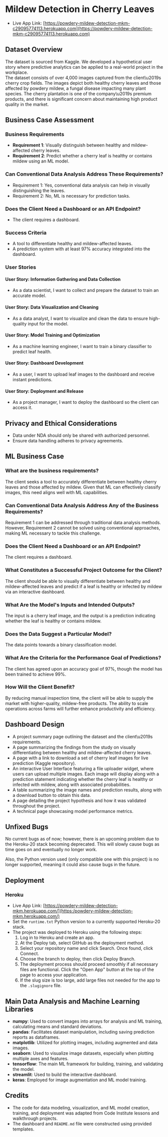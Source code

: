 # Mildew Detection in Cherry Leaves

- Live App Link: [https://powdery-mildew-detection-mkm-c29095774113.herokuapp.com](https://powdery-mildew-detection-mkm-c29095774113.herokuapp.com)

## Dataset Overview  
The dataset is sourced from Kaggle. We developed a hypothetical user story where predictive analytics can be applied to a real-world project in the workplace.  
The dataset consists of over 4,000 images captured from the client\u2019s cherry crop fields. The images depict both healthy cherry leaves and those affected by powdery mildew, a fungal disease impacting many plant species. The cherry plantation is one of the company\u2019s premium products, and there is significant concern about maintaining high product quality in the market.

## Business Case Assessment

### Business Requirements
- **Requirement 1**: Visually distinguish between healthy and mildew-affected cherry leaves.
- **Requirement 2**: Predict whether a cherry leaf is healthy or contains mildew using an ML model.

### Can Conventional Data Analysis Address These Requirements?
- Requirement 1: Yes, conventional data analysis can help in visually distinguishing the leaves.
- Requirement 2: No, ML is necessary for prediction tasks.

### Does the Client Need a Dashboard or an API Endpoint?
- The client requires a dashboard.

### Success Criteria
- A tool to differentiate healthy and mildew-affected leaves.
- A prediction system with at least 97% accuracy integrated into the dashboard.

### User Stories

#### User Story: Information Gathering and Data Collection
- As a data scientist, I want to collect and prepare the dataset to train an accurate model.

#### User Story: Data Visualization and Cleaning
- As a data analyst, I want to visualize and clean the data to ensure high-quality input for the model.

#### User Story: Model Training and Optimization
- As a machine learning engineer, I want to train a binary classifier to predict leaf health.

#### User Story: Dashboard Development
- As a user, I want to upload leaf images to the dashboard and receive instant predictions.

#### User Story: Deployment and Release
- As a project manager, I want to deploy the dashboard so the client can access it.

## Privacy and Ethical Considerations
- Data under NDA should only be shared with authorized personnel.
- Ensure data handling adheres to privacy agreements.

## ML Business Case

### What are the business requirements?  
The client seeks a tool to accurately differentiate between healthy cherry leaves and those affected by mildew. Given that ML can effectively classify images, this need aligns well with ML capabilities.

### Can Conventional Data Analysis Address Any of the Business Requirements?  
Requirement 1 can be addressed through traditional data analysis methods. However, Requirement 2 cannot be solved using conventional approaches, making ML necessary to tackle this challenge.

### Does the Client Need a Dashboard or an API Endpoint?  
The client requires a dashboard.

### What Constitutes a Successful Project Outcome for the Client?  
The client should be able to visually differentiate between healthy and mildew-affected leaves and predict if a leaf is healthy or infected by mildew via an interactive dashboard.

### What Are the Model's Inputs and Intended Outputs?  
The input is a cherry leaf image, and the output is a prediction indicating whether the leaf is healthy or contains mildew.

### Does the Data Suggest a Particular Model?  
The data points towards a binary classification model.

### What Are the Criteria for the Performance Goal of Predictions?  
The client has agreed upon an accuracy goal of 97%, though the model has been trained to achieve 99%.

### How Will the Client Benefit?  
By reducing manual inspection time, the client will be able to supply the market with higher-quality, mildew-free products. The ability to scale operations across farms will further enhance productivity and efficiency.

## Dashboard Design  
- A project summary page outlining the dataset and the client\u2019s requirements.  
- A page summarizing the findings from the study on visually differentiating between healthy and mildew-affected cherry leaves.  
- A page with a link to download a set of cherry leaf images for live prediction (Kaggle repository).  
- An interactive User Interface featuring a file uploader widget, where users can upload multiple images. Each image will display along with a prediction statement indicating whether the cherry leaf is healthy or infected with mildew, along with associated probabilities.  
- A table summarizing the image names and prediction results, along with a download button to obtain this data.  
- A page detailing the project hypothesis and how it was validated throughout the project.  
- A technical page showcasing model performance metrics.

## Unfixed Bugs  
No current bugs as of now; however, there is an upcoming problem due to the Heroku-20 stack becoming deprecated. This will slowly cause bugs as time goes on and eventually no longer work.

Also, the Python version used (only compatible one with this project) is no longer supported, meaning it could also cause bugs in the future.

## Deployment  

### Heroku  
- Live App Link: [https://powdery-mildew-detection-mkm.herokuapp.com/](https:/powdery-mildew-detection-mkm.herokuapp.com/)  
- Set the `runtime.txt` Python version to a currently supported Heroku-20 stack.  
- The project was deployed to Heroku using the following steps:  
  1. Log in to Heroku and create an app.  
  2. At the Deploy tab, select GitHub as the deployment method.  
  3. Select your repository name and click Search. Once found, click Connect.  
  4. Choose the branch to deploy, then click Deploy Branch.  
  5. The deployment process should proceed smoothly if all necessary files are functional. Click the "Open App" button at the top of the page to access your application.  
  6. If the slug size is too large, add large files not needed for the app to the `.slugignore` file.

## Main Data Analysis and Machine Learning Libraries  
- **numpy**: Used to convert images into arrays for analysis and ML training, calculating means and standard deviations.  
- **pandas**: Facilitates dataset manipulation, including saving prediction reports as dataframes.  
- **matplotlib**: Utilized for plotting images, including augmented and data images.  
- **seaborn**: Used to visualize image datasets, especially when plotting multiple axes and features.  
- **tensorflow**: The main ML framework for building, training, and validating the model.  
- **streamlit**: Used to build the interactive dashboard.  
- **keras**: Employed for image augmentation and ML model training.

## Credits  
- The code for data modeling, visualization, and ML model creation, training, and deployment was adapted from Code Institute lessons and walkthrough projects.  
- The dashboard and `README.md` file were constructed using provided templates.
